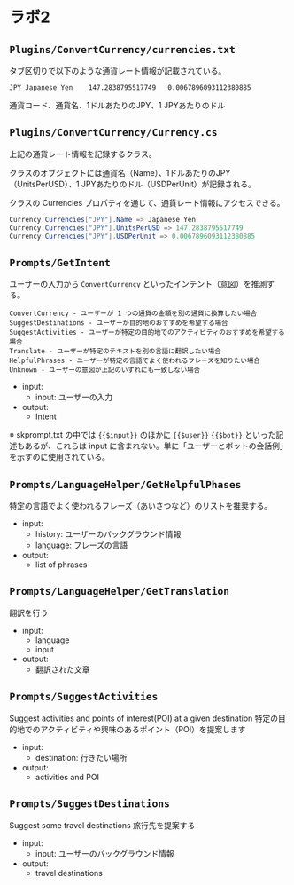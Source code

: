 # ラボ2


## `Plugins/ConvertCurrency/currencies.txt`

タブ区切りで以下のような通貨レート情報が記載されている。
```
JPY	Japanese Yen	147.2838795517749	0.0067896093112380885
```
通貨コード、通貨名、1ドルあたりのJPY、1 JPYあたりのドル

## `Plugins/ConvertCurrency/Currency.cs`

上記の通貨レート情報を記録するクラス。

クラスのオブジェクトには通貨名（Name）、1ドルあたりのJPY（UnitsPerUSD）、1 JPYあたりのドル（USDPerUnit）が記録される。

クラスの Currencies プロパティを通じて、通貨レート情報にアクセスできる。

```c#
Currency.Currencies["JPY"].Name => Japanese Yen
Currency.Currencies["JPY"].UnitsPerUSD => 147.2838795517749
Currency.Currencies["JPY"].USDPerUnit => 0.0067896093112380885
```

## `Prompts/GetIntent`

ユーザーの入力から `ConvertCurrency` といったインテント（意図）を推測する。

```
ConvertCurrency - ユーザーが 1 つの通貨の金額を別の通貨に換算したい場合
SuggestDestinations - ユーザーが目的地のおすすめを希望する場合
SuggestActivities - ユーザーが特定の目的地でのアクティビティのおすすめを希望する場合
Translate - ユーザーが特定のテキストを別の言語に翻訳したい場合
HelpfulPhrases - ユーザーが特定の言語でよく使われるフレーズを知りたい場合
Unknown - ユーザーの意図が上記のいずれにも一致しない場合
```

- input:
  - input: ユーザーの入力
- output:
  - Intent

※ skprompt.txt の中では `{{$input}}` のほかに `{{$user}}`  `{{$bot}}` といった記述もあるが、これらは input に含まれない。単に「ユーザーとボットの会話例」を示すのに使用されている。

## `Prompts/LanguageHelper/GetHelpfulPhases`

特定の言語でよく使われるフレーズ（あいさつなど）のリストを推奨する。

- input: 
  - history: ユーザーのバックグラウンド情報
  - language: フレーズの言語
- output:
  - list of phrases

## `Prompts/LanguageHelper/GetTranslation`

翻訳を行う

- input:
  - language
  - input
- output:
  - 翻訳された文章

## `Prompts/SuggestActivities`

Suggest activities and points of interest(POI) at a given destination
特定の目的地でのアクティビティや興味のあるポイント（POI）を提案します

- input:
  - destination: 行きたい場所
- output:
  - activities and POI

## `Prompts/SuggestDestinations`

Suggest some travel destinations
旅行先を提案する

- input:
  - input: ユーザーのバックグラウンド情報
- output:
  - travel destinations


